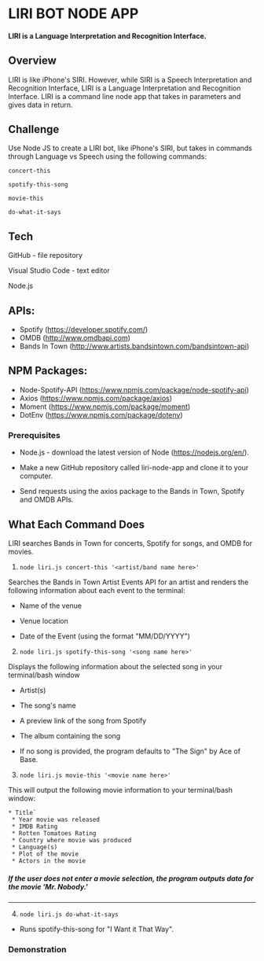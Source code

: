 # LIRI BOT NODE APP
#### LIRI is a Language Interpretation and Recognition Interface.

## Overview
LIRI is like iPhone's SIRI. However, while SIRI is a Speech Interpretation and Recognition Interface, LIRI is a Language Interpretation and Recognition Interface. LIRI is a command line node app that takes in parameters and gives data in return.

## Challenge
Use Node JS to create a LIRI bot, like iPhone's SIRI, but takes in commands through Language vs Speech using the following commands:

`concert-this`

`spotify-this-song`

`movie-this`

`do-what-it-says`

## Tech
GitHub - file repository

Visual Studio Code - text editor

Node.js

## APIs:

* Spotify (https://developer.spotify.com/)
* OMDB (http://www.omdbapi.com)
* Bands In Town (http://www.artists.bandsintown.com/bandsintown-api)

## NPM Packages:
 * Node-Spotify-API (https://www.npmjs.com/package/node-spotify-api)
 * Axios (https://www.npmjs.com/package/axios)
 * Moment (https://www.npmjs.com/package/moment)
 * DotEnv (https://www.npmjs.com/package/dotenv)
 
### Prerequisites
 * Node.js - download the latest version of Node (https://nodejs.org/en/).

 * Make a new GitHub repository called liri-node-app and clone it to your computer.

 * Send requests using the axios package to the Bands in Town, Spotify and OMDB APIs.

## What Each Command Does
  LIRI searches Bands in Town for concerts, Spotify for songs, and OMDB for movies.

 1) `node liri.js concert-this '<artist/band name here>'`

Searches the Bands in Town Artist Events API for an artist and renders the following information about each event to the terminal:

 * Name of the venue

 * Venue location

 * Date of the Event (using the format "MM/DD/YYYY")

2) `node liri.js spotify-this-song '<song name here>'`

Displays the following information about the selected song in your terminal/bash window

 * Artist(s)

 * The song's name

 * A preview link of the song from Spotify

 * The album containing the song

 * If no song is provided, the program defaults to "The Sign" by Ace of Base.

3) `node liri.js movie-this '<movie name here>'`

This will output the following movie information to your terminal/bash window:

 ```
 * Title`
  * Year movie was released
  * IMDB Rating
  * Rotten Tomatoes Rating
  * Country where movie was produced
  * Language(s)
  * Plot of the movie
  * Actors in the movie
  ```
  
##### If the user does not enter a movie selection, the program outputs data for the movie 'Mr. Nobody.'
------
4) `node liri.js do-what-it-says`

 * Runs spotify-this-song for "I Want it That Way".

### Demonstration 


